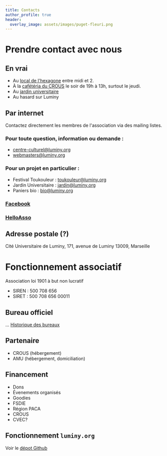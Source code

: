 ```yaml
---
title: Contacts
author_profile: true
header:
  overlay_image: assets/images/puget-fleuri.png
---
```

# Prendre contact avec nous

## En vrai
- Au [local de l'hexagone](https://www.openstreetmap.org/#map=19/43.22934/5.44068) entre midi et 2.
- À la [cafétéria du CROUS](https://www.openstreetmap.org/#map=19/43.23057/5.43949) le soir de 19h à 13h, surtout le jeudi.
- Au [jardin universitaire](https://www.openstreetmap.org/#map=19/43.22942/5.44404)
- Au hasard sur Luminy

## Par internet
Contactez directement les membres de l'association via des mailing listes.

### Pour toute question, information ou demande :
- centre-culturel@luminy.org
- webmasters@luminy.org

### Pour un projet en particulier :
- Festival Toukouleur : toukouleur@luminy.org
- Jardin Universitaire : jardin@luminy.org
- Paniers bio : bio@luminy.org

### [Facebook](https://www.facebook.com/CCLuminy/)
### [HelloAsso](https://www.helloasso.com/associations/centre-culturel-de-luminy)

## Adresse postale (?)
Cité Universitaire de Luminy,
171, avenue de Luminy
13009, Marseille


# Fonctionnement associatif

Association loi 1901 à but non lucratif
- SIREN : 500 708 656
- SIRET : 500 708 656 00011

## Bureau officiel
...
[Historique des bureaux](/ccl/bureau/)

## Partenaire
- CROUS (hébergement)
- AMU (hébergement, domiciliation)

## Financement
- Dons
- Évenements organisés
- Goodies
- FSDIE
- Région PACA
- CROUS
- CVEC?

## Fonctionnement `luminy.org`
Voir le [dépot Github](https://github.com/perelo/CCL-site/)
